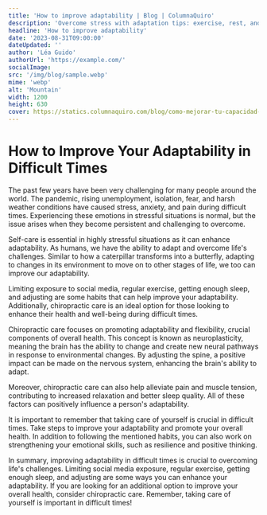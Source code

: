```yaml
---
title: 'How to improve adaptability | Blog | ColumnaQuiro'
description: 'Overcome stress with adaptation tips: exercise, rest, and consider chiropractic care for well-being in challenging times.'
headline: 'How to improve adaptability'
date: '2023-08-31T09:00:00'
dateUpdated: ''
author: 'Léa Guido'
authorUrl: 'https://example.com/'
socialImage:
src: '/img/blog/sample.webp'
mime: 'webp'
alt: 'Mountain'
width: 1200
height: 630
cover: https://statics.columnaquiro.com/blog/como-mejorar-tu-capacidad-de-adaptacion.webp
---
```



# How to Improve Your Adaptability in Difficult Times

The past few years have been very challenging for many people around the world. The pandemic, rising unemployment, isolation, fear, and harsh weather conditions have caused stress, anxiety, and pain during difficult times. Experiencing these emotions in stressful situations is normal, but the issue arises when they become persistent and challenging to overcome.

Self-care is essential in highly stressful situations as it can enhance adaptability. As humans, we have the ability to adapt and overcome life's challenges. Similar to how a caterpillar transforms into a butterfly, adapting to changes in its environment to move on to other stages of life, we too can improve our adaptability.

Limiting exposure to social media, regular exercise, getting enough sleep, and adjusting are some habits that can help improve your adaptability. Additionally, chiropractic care is an ideal option for those looking to enhance their health and well-being during difficult times.

Chiropractic care focuses on promoting adaptability and flexibility, crucial components of overall health. This concept is known as neuroplasticity, meaning the brain has the ability to change and create new neural pathways in response to environmental changes. By adjusting the spine, a positive impact can be made on the nervous system, enhancing the brain's ability to adapt.

Moreover, chiropractic care can also help alleviate pain and muscle tension, contributing to increased relaxation and better sleep quality. All of these factors can positively influence a person's adaptability.

It is important to remember that taking care of yourself is crucial in difficult times. Take steps to improve your adaptability and promote your overall health. In addition to following the mentioned habits, you can also work on strengthening your emotional skills, such as resilience and positive thinking.

In summary, improving adaptability in difficult times is crucial to overcoming life's challenges. Limiting social media exposure, regular exercise, getting enough sleep, and adjusting are some ways you can enhance your adaptability. If you are looking for an additional option to improve your overall health, consider chiropractic care. Remember, taking care of yourself is important in difficult times!
